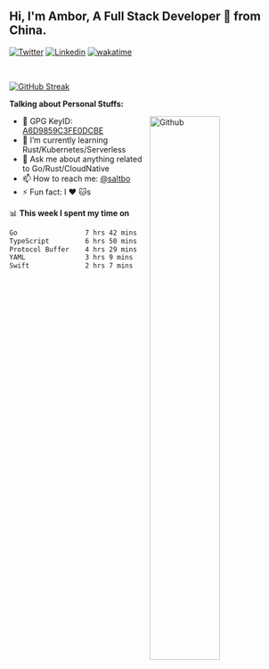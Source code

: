 ## Hi, I'm Ambor, A Full Stack Developer 🚀 from China.

[![Twitter](https://img.shields.io/badge/-saltbo-1ca0f1?style=flat&logo=twitter&logoColor=white)](https://twitter.com/rdsaltbo)
[![Linkedin](https://img.shields.io/badge/-saltbo-blue?style=flat&logo=Linkedin&logoColor=white)](https://www.linkedin.com/in/saltbo/)
[![wakatime](https://wakatime.com/badge/user/f82b1c77-faab-48cd-aef5-a12c0aff104b.svg)](https://wakatime.com/@f82b1c77-faab-48cd-aef5-a12c0aff104b)

&nbsp;  

[![GitHub Streak](https://streak-stats.demolab.com/?user=saltbo&hide_border=true&date_format=M%20j%5B%2C%20Y%5D)](https://git.io/streak-stats)


**Talking about Personal Stuffs:**
<!-- Any image aligned to the right. Beware the width  -->
<img width="50%" align="right" alt="Github" src="https://raw.githubusercontent.com/saltbo/saltbo/master/images/git-header.svg" />

- 🤘 GPG KeyID: [A6D9859C3FE0DCBE](https://saltbo.cn/pgp_keys.asc)
- 🌱 I’m currently learning Rust/Kubernetes/Serverless
- 💬 Ask me about anything related to Go/Rust/CloudNative
- 📫 How to reach me: [@saltbo](https://t.me/saltbo)
- ⚡ Fun fact: I :heart: :cat:s


📊 **This week I spent my time on**
<!--START_SECTION:waka-->

```txt
Go                 7 hrs 42 mins   ██████▓░░░░░░░░░░░░░░░░░░   26.34 %
TypeScript         6 hrs 50 mins   ██████░░░░░░░░░░░░░░░░░░░   23.39 %
Protocol Buffer    4 hrs 29 mins   ████░░░░░░░░░░░░░░░░░░░░░   15.37 %
YAML               3 hrs 9 mins    ██▓░░░░░░░░░░░░░░░░░░░░░░   10.78 %
Swift              2 hrs 7 mins    █▓░░░░░░░░░░░░░░░░░░░░░░░   07.24 %
```

<!--END_SECTION:waka-->
